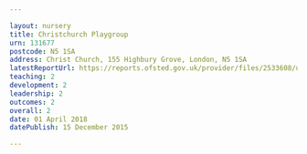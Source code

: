 ```yaml
---

layout: nursery
title: Christchurch Playgroup
urn: 131677
postcode: N5 1SA
address: Christ Church, 155 Highbury Grove, London, N5 1SA
latestReportUrl: https://reports.ofsted.gov.uk/provider/files/2533608/urn/131677.pdf
teaching: 2
development: 2
leadership: 2
outcomes: 2
overall: 2
date: 01 April 2018 
datePublish: 15 December 2015

---
```


